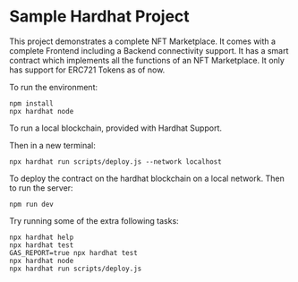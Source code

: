 # Sample Hardhat Project

This project demonstrates a complete NFT Marketplace. It comes with a complete Frontend including a Backend connectivity support. It has a smart contract which implements all the functions of an NFT Marketplace. It only has support for ERC721 Tokens as of now.

To run the environment:

```shell
npm install
npx hardhat node
```

To run a local blockchain, provided with Hardhat Support.

Then in a new terminal:

```shell
npx hardhat run scripts/deploy.js --network localhost
```

To deploy the contract on the hardhat blockchain on a local network. Then to run the server:

```shell
npm run dev
```

Try running some of the extra following tasks:

```shell
npx hardhat help
npx hardhat test
GAS_REPORT=true npx hardhat test
npx hardhat node
npx hardhat run scripts/deploy.js
```
